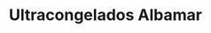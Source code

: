 ---
title: "Ultracongelados Albamar"
url: /catral/ultracongelados-albamar/
shop: alimentos congelados
---
